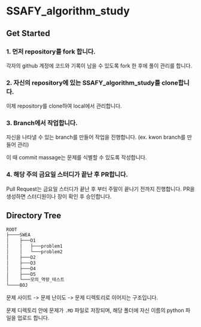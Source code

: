 # SSAFY_algorithm_study

## Get Started

### 1. 먼저 repository를 fork 합니다.

각자의 github 계정에 코드와 기록이 남을 수 있도록 fork 한 후에 풀이 관리를 합니다.

### 2. 자신의 repository에 있는 **SSAFY_algorithm_study**를 clone합니다.

이제 repository를 clone하여 local에서 관리합니다.

### 3. Branch에서 작업합니다.

자신을 나타낼 수 있는 branch를 만들어 작업을 진행합니다. (ex. kwon branch를 만들어 관리)

이 때 commit massage는 문제를 식별할 수 있도록 작성합니다.

### 4. 해당 주의 금요일 스터디가 끝난 후 PR합니다.

Pull Request는 금요일 스터디가 끝난 후 부터 주말이 끝나기 전까지 진행합니다. PR을 생성하면 스터디원이나 장이 확인 후 승인합니다.

## Directory Tree

```bash
ROOT
├────SWEA
│    ├───D1
│    │   ├───problem1
│    │   └───problem2
│    ├───D2
│    ├───D3
│    ├───D4
│    ├───D5
│    └───모의_역량_테스트
└────BOJ
```

문제 사이트 -> 문제 난이도 -> 문제 디렉토리로 이어지는 구조입니다.

문제 디렉토리 안에 문제가 `.MD` 파일로 저장되며, 해당 폴더에 자신 이름의 python 파일을 업로드 합니다.